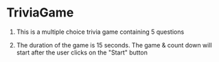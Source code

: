 # TriviaGame

1. This is a multiple choice trivia game containing 5 questions

2. The duration of the game is 15 seconds. The game & count down will start after the user clicks on the "Start" button